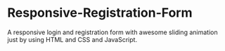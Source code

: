 # Responsive-Registration-Form
A responsive login and registration form with awesome sliding animation just by using HTML and CSS and JavaScript.
